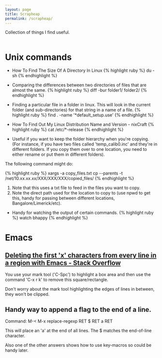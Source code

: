 ```yaml
---
layout: page
title: Scrapheap
permalink: /scrapheap/
---
```


Collection of things I find useful.
<br><br>

# Unix commands #
* How To Find The Size Of A Directory In Linux
{% highlight ruby %}
du -sh
{% endhighlight %}

* Comparing the differences between two directories of files that are almost the same.
{% highlight ruby %}
diff -bur folder1/ folder2/
{% endhighlight %}

* Finding a particular file in a folder in linux. This will look in the current folder (and sub-directories) for that string in a name of a file.
{% highlight ruby %}
find . -name '*default_setup.use'
{% endhighlight %}

* How To Find Out My Linux Distribution Name and Version - nixCraft
{% highlight ruby %}
cat /etc/*-release
{% endhighlight %}

* Useful if you want to keep the folder hierarchy when you're copying.
(For instance, if you have two files called 'temp_calib0.inc' and they're in different folders. If you copy them over to one location, you need to either rename or put them in different folders).

The following command might do:

{% highlight ruby %}
xargs -a copy_files.txt cp --parents -t /net/10.xx.xx.xx/XXX/XXX/XXX/copied_files/
{% endhighlight %}

1. Note that this uses a txt file to feed in the files you want to copy.
2. Note the direct path used for the location to copy to (use npwd to get this, handy for passing between different locations, Bangalore/Limerick/etc).

* Handy for watching the output of certain commands.
{% highlight ruby %}
watch bhappy
{% endhighlight %}

# Emacs #

## [Deleting the first 'x' characters from every line in a region with Emacs - Stack Overflow](https://stackoverflow.com/questions/15929872/deleting-the-first-x-characters-from-every-line-in-a-region-with-emacs) ##
You use your mark tool ('C-Spc') to highlight a box area and then use the command 'C-x r k' to remove this square/rectangle.

Don't worry about the mark tool highlighting the edges of lines in between, they won't be clipped.



## Handy way to append a flag to the end of a line. ##

Command: M-< M-x replace-regexp RET $ RET a RET

This will place an 'a' at the end of all lines. The $ matches the end-of-line character.

Also one of the other answers shows how to use key-macros so could be handy later.



